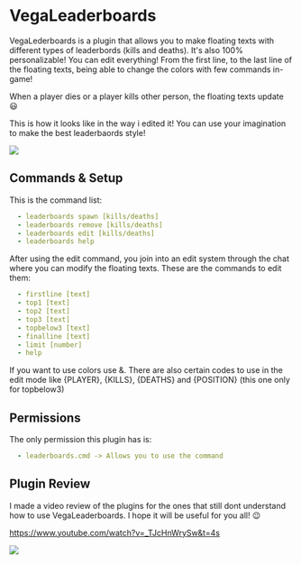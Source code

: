 # VegaLeaderboards

VegaLederboards is a plugin that allows you to make floating texts with different types of leaderbords (kills and deaths). It's also 100% personalizable! You can edit everything! From the first line, to the last line of the floating texts, being able to change the colors with few commands in-game!

When a player dies or a player kills other person, the floating texts update :smiley:

This is how it looks like in the way i edited it! You can use your imagination to make the best leaderbaords style!

<img src="https://media.discordapp.net/attachments/1087103035366449222/1087409674120335530/image0.png?width=1106&height=497">

## Commands & Setup

This is the command list:
```yaml
  - leaderboards spawn [kills/deaths]
  - leaderboards remove [kills/deaths]
  - leaderboards edit [kills/deaths]
  - leaderboards help
```

After using the edit command, you join into an edit system through the chat where you can modify the floating texts. These are the commands to edit them:
```yaml
  - firstline [text]
  - top1 [text]
  - top2 [text]
  - top3 [text]
  - topbelow3 [text]
  - finalline [text]
  - limit [number]
  - help
```
If you want to use colors use &. There are also certain codes to use in the edit mode like {PLAYER}, {KILLS}, {DEATHS} and {POSITION} (this one only for topbelow3)

## Permissions

The only permission this plugin has is:
```yaml
  - leaderboards.cmd -> Allows you to use the command
```

## Plugin Review

I made a video review of the plugins for the ones that still dont understand how to use VegaLeaderboards. I hope it will be useful for you all! :wink:

https://www.youtube.com/watch?v=_TJcHnWrySw&t=4s

<img src= "https://i.ytimg.com/vi/_TJcHnWrySw/maxresdefault.jpg">
